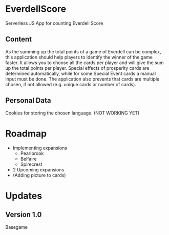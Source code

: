 # EverdellScore
Serverless JS App for counting Everdell Score

## Content
As the summing up the total points of a game of Everdell can be complex, this application should help players to identify the winner of the game faster.
It allows you to choose all the cards per player and will give the sum up the total points per player. Special effects of prosperity cards are determined automatically, while for some Special Event cards a manual input must be done.
The application also prevents that cards are multiple chosen, if not allowed (e.g. unique cards or number of cards).

## Personal Data
Cookies for storing the chosen language. (NOT WORKING YET)

# Roadmap

* Implementing expansions
  * Pearlbrook
  * Belfaire
  * Spirecrest
* 2 Upcoming expansions
* (Adding picture to cards)

# Updates

## Version 1.0
Basegame